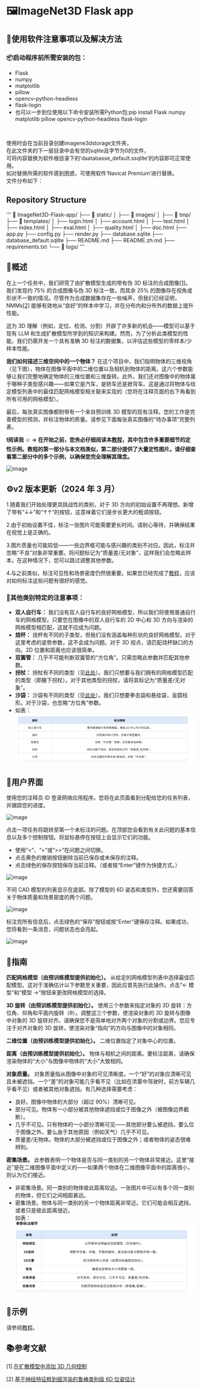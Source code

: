 # 🖼️ImageNet3D Flask app
## 📖使用软件注意事项以及解决方法
### 📦启动程序前所需安装的包：

- Flask <br>
- numpy <br>
- matplotlib <br>
- pillow <br>
- opencv-python-headless <br>
- flask-login <br>
- 也可以一步到位使用以下命令安装所需Python包:pip install Flask numpy matplotlib pillow opencv-python-headless flask-login
<br>

使用时会在当前目录创建imagene3dstorage文件夹， <br>
在此文件夹的下一层目录中会有空的sqlite且字节为0的文件， <br>
可将内容替换为软件根目录下的‘daatabasse_default.ssqlite’的内容即可正常使用。 <br>
如对替换所需的软件感到困惑，可使用软件‘Navicat Premium’进行替换。 <br>
文件分布如下：
## Repository Structure
'''
📁 ImageNet3D-Flask-app/
├── 📁 static/
│   ├── 📁 images/
│   ├── 📁 tmp/
├── 📁 templates/
│   ├── login.html
│   ├── account.html
│   ├── test.html
│   ├── index.html
│   ├── eval.html
│   ├── quality.html
│   ├── doc.html
├── app.py
├── config.py
├── render.py
├── database.sqlite
├── database_default.sqlite
├── README.md
├── README.zh.md
├── requirements.txt
└── 📁 logs/
'''
<br>
<!-- by zhouxinain 2206302240333  文件目录结构 -->


## 📓概述

在上一个任务中，我们研究了由扩散模型生成的带有伪 3D 标注的合成图像<a href="#ref1">[1]</a>。我们发现约 75% 的合成图像与伪 3D 标注一致，而其余 25% 的图像存在视角或形状不一致的情况。尽管作为合成数据集存在一些噪声，但我们已经证明，NMMs<a href="#ref2">[2]</a> 能够有效地从“良好”的样本中学习，并在分布内和分布外的数据上提升性能。<br>

这为 3D 理解（例如，定位、检测、分割）开辟了许多新的机会——模型可以基于现有 LLM 和生成扩散模型所学到的知识来构建。然而，为了分析此类模型的性能，我们仍需开发一个具有准确 3D 标注的数据集，以评估这些模型的零样本/少样本性能。<br>

**我们如何描述三维空间中的一个物体？** 在这个项目中，我们指明物体的三维视角（见下图），物体在图像平面中的二维位置以及相机到物体的距离。这六个参数能够让我们完整地确定物体的三维位置和三维旋转。此外，我们还对图像中的物体属于哪种子类型感兴趣——如果它是汽车，是轿车还是掀背车。这是通过将物体与给定模型列表中的最佳匹配网格模型相关联来实现的（您将在注释页面的右下角看到所有可用的网格模型）。<br>

最后，每张真实图像都附带有一个来自预训练 3D 模型的现有注释。您的工作是完善模型的预测，并标注物体的质量。请参见下面每张真实图像的“待办事项”完整列表。<br>

**❗阅读我 ☺ → 在开始之前，您务必仔细阅读本[教程](https://drive.google.com/file/d/1BiQ4CoYbhABI5S2oC0M7IGqqvUmosnmu/view)，其中包含许多重要细节的定性示例。教程的第一部分与本文档类似，第二部分提供了大量定性图片。请仔细查看第二部分中的多个示例，以确保您完全理解其理念。** <br>

![image](static/images/imagenet3d_viewpoint.png) 

## ⚙️v2 版本更新（2024 年 3 月）
1.随着我们开始处理更具挑战性的类别，对于 3D 方向的初始设置不再理想。新增了带有“↓↓”和“↑↑”的按钮，这意味着它们是步长更大的粗调按钮。<br>

2.由于初始设置不佳，标注一张图片可能需要更长时间。请耐心等待，并确保结果在视觉上是正确的。<br>

3.图片质量也可能较低——一些边界框可能与感兴趣的类别不对应。因此，标注并忽略“不良”对象非常重要。将问题标记为“质量差/无对象”，这样我们会忽略此样本。在这种情况下，您可以跳过调整其他参数。<br>

4.与之前类似，标注可见性和场景密度仍然很重要。如果您已经完成了[教程](https://drive.google.com/file/d/1BiQ4CoYbhABI5S2oC0M7IGqqvUmosnmu/view)，应该对如何标注这些问题有很好的感觉。<br>

### 🎨其他类别特定的注意事项：<br>

- **双人自行车：** 我们没有双人自行车的良好网格模型，所以我们将使用普通自行车的网格模型。只要您在图像中的双人自行车的 2D 中心和 3D 方向与渲染的网格模型相匹配，这就不应成为问题。<br>
- **烧杯：** 烧杯有不同的子类型，但我们没有涵盖每种形状的良好网格模型。对于这里考虑的姿势参数，这不会成为问题。对于 3D 视点，请匹配烧杯缺口的方向。2D 位置和距离也应该很简单。<br>
- **双簧管：** 几乎不可能判断双簧管的“方位角”。只需忽略此参数并匹配其他参数。<br>
- **拐杖：** 拐杖有不同的类型（见[此处](https://www.physio-pedia.com/File:Types_of_crutches.jpg)）。我们只想要与我们拥有的网格模型匹配的类型（即腋下拐杖）。对于其他类型的拐杖，请将其标记为“质量差/无对象”。<br>
- **沙袋：** 沙袋有不同的类型（见[此处](https://img2.storyblok.com/1800x743/filters:focal(null):format(webp)/f/115220/2400x990/eae71daccc/how-to-choose-the-right-punching-bag-for-your-workout.jpeg)）。我们只想要拳击袋和悬挂袋，呈圆柱形。对于沙袋，也忽略“方位角”参数。<br>
- 如表：
![image](static/images/rules.png)
<!-- by zhouxinain 2206302240333 表rules -->

## 🤖用户界面
使用您的注释员 ID 登录网络应用程序。您将在此页面看到分配给您的任务列表，并跟踪您的进度。<br>

![image](static/images/ui_login.png)

点击一项任务将跳转至第一个未标注的问题。在顶部您会看到有关此问题的基本信息以及多个控制按钮。将鼠标悬停在按钮上会显示它们的功能。<br>

- 使用“<”、“>”或“>>”在问题之间切换。<br>
- 点击黄色的撤销按钮删除当前已保存或未保存的注释。<br>
- 点击绿色的保存按钮保存当前注释。（或者按“Enter”键作为快捷方式。）<br>

![image](static/images/ui_annotate.png)

不同 CAD 模型的列表显示在底部。除了模型的 6D 姿态和类型外，您还需要回答关于物体质量和场景密度的两个问题。<br>

![image](static/images/ui_cads.png)

标注完所有信息后，点击绿色的“保存”按钮或按“Enter”键保存注释。如果成功，您将看到一条消息，问题状态也会亮起。<br>

![image](static/images/ui_save.png)

## 🧭指南
**匹配网格模型（由预训练模型提供初始化）。** 从给定的网格模型列表中选择最佳匹配模型。这对于准确估计以下参数至关重要，因此应首先执行此操作。点击“<- 模型”和“模型 ->”按钮来更改网格模型的选择。<br>

**3D 旋转（由预训练模型提供初始化）。** 使用三个参数来指定对象的 3D 旋转：方位角、仰角和平面内旋转（θ）。调整这三个参数，使渲染对象的 3D 旋转与图像中对象的 3D 旋转对齐。请确保您不是简单地对齐两个对象的分割或边界。您应专注于对齐对象的 3D 旋转，使渲染对象“指向”的方向与图像中的对象相同。<br>

**二维位置（由预训练模型提供初始化）。** 二维位置指定了对象中心的位置。<br>

**距离（由预训练模型提供初始化）。** 物体与相机之间的距离。要标注距离，请确保渲染物体的“大小”与图像中物体的“大小”大致相同。<br>

**对象质量。** 对象质量指从图像中对象的可见清晰度。一个“好”的对象应清晰可见且未被遮挡。一个“差”的对象可能几乎看不见（比如在浓雾中驾驶时，前方车辆几乎看不见）或者被其他对象遮挡。有几种选择需要考虑：<br>

- 良好。图像中物体的大部分（超过 90%）清晰可见。<br>
- 部分可见。物体有一小部分被其他物体遮挡或位于图像之外（被图像边界截断）。<br>
- 几乎不可见。只有物体的一小部分清晰可见——其他部分要么被遮挡，要么位于图像之外，要么由于其他原因（例如天气）几乎不可见。<br>
- 质量差/无物体。物体的大部分被遮挡或位于图像之外；或者物体的姿态很难辨别。<br>

**密集场景。** 此参数表明一个物体是否与同一类别的另一个物体非常接近。这里“接近”是在二维图像平面中定义的——如果两个物体在二维图像平面中的距离很小，则认为它们接近。<br>

- 非密集场景。同一类别的物体彼此距离较远。一张图片中可以有多个同一类别的物体，但它们之间相距甚远。<br>
- 密集场景。物体与同一类别的另一个物体距离非常近。它们可能会相互遮挡，或者只是彼此距离很近。<br>
如表：
![image](static\images\parameter_annotation_details.png)
<!-- by zhouxinain 2206302240333  表parameter_annotation_details -->
## 🌰示例
请参阅[教程](https://drive.google.com/file/d/1BiQ4CoYbhABI5S2oC0M7IGqqvUmosnmu/view)。<br>

## 📚参考文献
<p id="ref1"></p>

[1] [在扩散模型中添加 3D 几何控制](https://arxiv.org/abs/2306.08103) 
<br>

<p id="ref2"></p>

[2] [基于神经特征粗到细渲染的鲁棒类别级 6D 位姿估计](https://arxiv.org/abs/2209.05624) 
<br>
<!-- by zhuang xin jian 2205308040315 -->